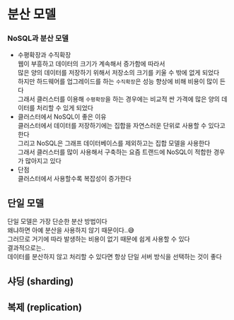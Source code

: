 # 분산 모델

### NoSQL과 분산 모델
- 수평확장과 수직확장  
웹이 부흥하고 데이터의 크기가 계속해서 증가함에 따라서  
많은 양의 데이터를 저장하기 위해서 저장소의 크기를 키울 수 밖에 없게 되었다  
하지만 하드웨어를 업그레이드를 하는 `수직확장`은 성능 향상에 비해 비용이 많이 든다  
그래서 클러스터를 이용해 `수평확장`을 하는 경우에는 비교적 싼 가격에 많은 양의 데이터를 처리할 수 있게 되었다  
- 클러스터에서 NoSQL이 좋은 이유  
클러스터에서 데이터를 저장하기에는 집합을 자연스러운 단위로 사용할 수 있다고 한다  
그리고 NoSQL은 그래프 데이터베이스를 제외하고는 집합 모델을 사용한다  
그래서 클러스터를 많이 사용해서 구축하는 요즘 트랜드에 NoSQL이 적합한 경우가 많아지고 있다  
- 단점  
  클러스터에서 사용할수록 복잡성이 증가한다 

## 단일 모델
단일 모델은 가장 단순한 분산 방법이다  
왜냐하면 아예 분산을 사용하지 않기 때문이다..😅  
그러므로 거기에 따라 발생하는 비용이 없기 때문에 쉽게 사용할 수 있다  
결과적으로는..  
데이터를 분산하지 않고 처리할 수 있다면 항상 단일 서버 방식을 선택하는 것이 좋다  

## 샤딩 (sharding)

## 복제 (replication)